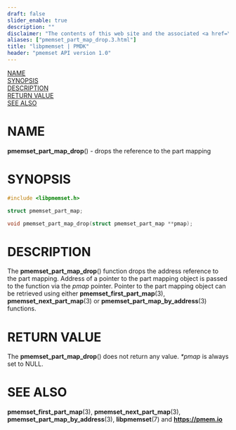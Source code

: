 ```yaml
---
draft: false
slider_enable: true
description: ""
disclaimer: "The contents of this web site and the associated <a href=\"https://github.com/pmem\">GitHub repositories</a> are BSD-licensed open source."
aliases: ["pmemset_part_map_drop.3.html"]
title: "libpmemset | PMDK"
header: "pmemset API version 1.0"
---
```


[comment]: <> (SPDX-License-Identifier: BSD-3-Clause)
[comment]: <> (Copyright 2021, Intel Corporation)

[comment]: <> (pmemset_part_map_drop.3 -- man page for libpmemset pmemset_part_map_drop operation)

[NAME](#name)<br />
[SYNOPSIS](#synopsis)<br />
[DESCRIPTION](#description)<br />
[RETURN VALUE](#return-value)<br />
[SEE ALSO](#see-also)<br />

# NAME #

**pmemset_part_map_drop**() - drops the reference to the part mapping

# SYNOPSIS #

```c
#include <libpmemset.h>

struct pmemset_part_map;

void pmemset_part_map_drop(struct pmemset_part_map **pmap);
```

# DESCRIPTION #

The **pmemset_part_map_drop**() function drops the address reference to the part mapping.
Address of a pointer to the part mapping object is passed to the function via the *pmap* pointer.
Pointer to the part mapping object can be retrieved using either **pmemset_first_part_map**(3),
**pmemset_next_part_map**(3) or **pmemset_part_map_by_address**(3) functions.

# RETURN VALUE #

The **pmemset_part_map_drop**() does not return any value.
*\*pmap* is always set to NULL.

# SEE ALSO #

**pmemset_first_part_map**(3), **pmemset_next_part_map**(3),
**pmemset_part_map_by_address**(3),
**libpmemset**(7) and **<https://pmem.io>**
